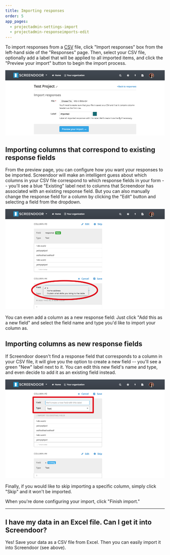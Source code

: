 ```yaml
---
title: Importing responses
order: 5
app_pages:
  - projectadmin-settings-import
  - projectadmin-responseimports-edit
---
```


To import responses from a [CSV](http://en.wikipedia.org/wiki/Comma-separated_values) file, click "Import responses" box from the left-hand side of the "Responses" page. Then, select your CSV file, optionally add a label that will be applied to all imported items, and click the "Preview your import" button to begin the import process.

![import responses](../images/import.png)

## Importing columns that correspond to existing response fields

From the preview page, you can configure how you want your responses to be imported. Screendoor will make an intelligent guess about which columns in your CSV file correspond to which response fields in your form -- you'll see a blue "Existing" label next to columns that Screendoor has associated with an existing response field. But you can also manually change the response field for a column by clicking the "Edit" button and selecting a field from the dropdown.

![edit response field for column](../images/import_edit.png)

You can even add a column as a new response field: Just click "Add this as a new field" and select the field name and type you'd like to import your column as.

## Importing columns as new response fields

If Screendoor doesn't find a response field that corresponds to a column in your CSV file, it will give you the option to create a new field -- you'll see a green "New" label next to it. You can edit this new field's name and type, and even decide to add it as an existing field instead.

![import new field](../images/import_new.png)

Finally, if you would like to skip importing a specific column, simply click "Skip" and it won't be imported.

When you're done configuring your import, click "Finish import."

---

## I have my data in an Excel file. Can I get it into Screendoor?
Yes! Save your data as a CSV file from Excel. Then you can easily import it into Screendoor (see above).
